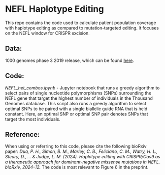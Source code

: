 # NEFL Haplotype Editing

This repo contains the code used to calculate patient population coverage with haplotype editing as compared to mutation-targeted editing. It focuses on the NEFL window for CRISPR excision.

## Data:
1000 genomes phase 3 2019 release, which can be found [here](https://www.internationalgenome.org/data-portal/data-collection/phase-3).

## Code:
*NEFL_het_combos.ipynb* - Jupyter notebook that runs a greedy algorithm to select pairs of single nucleotide polymorphisms (SNPs) surrounding the NEFL gene that target the highest number of individuals in the Thousand Genomes database. This script also runs a greedy algorithm to select optimal SNPs to be paired with a single biallelic guide RNA that is held constant. Here, an optimal SNP or optimal SNP pair denotes SNPs that target the most individuals.

## Reference:
When using or referring to this code, please cite the following bioRxiv paper:
*_Dua, P. H., Simon, B. M., Marley, C. B., Feliciano, C. M., Watry, H. L., Steury, D., ... & Judge, L. M. (2024). Haplotype editing with CRISPR/Cas9 as a therapeutic approach for dominant-negative missense mutations in NEFL. bioRxiv, 2024-12._*
The code is most relevant to Figure 6 in the preprint.
